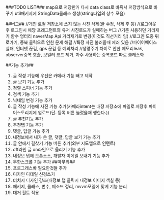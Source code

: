
###TODO LIST###
map으로 저장한거 다시 data class로 바꿔서 저장방식으로 바꾸기
util패키지에 StringData클래스 생성(string타입의 상수 모음)

##버그##
//개인 로컬 저장소에 쓰지 않는 사진 삭제(글 수정, 삭제 후 등)
//로그아웃 후 로그인시 해당 프레그먼트의 유저 사진로드가 실패하는 버그
//기존 사용하던 거리재기 함수 엉터리 naverMap Api 거리재기로 변경(이것도 직선거리 임)
//로그인 도중 뒤로가기, 중복 클릭으로 인한 문제 해결
//특정 사진 불러올때 에러 있음
//파이어베이스 실패, 인터넷 끊김, gps 끊김 등 예외처리
//생명주기 차이로 인한 메모리leak, observer중복 호출, 보일러 코드 제거, 자주 사용하는 중복코드 따로 클래스화

##기능 추가##
1. 글 작성 기능에 우선은 카메라 기능 빼고 제작
2. 글 보기 기능 추가
3. 정렬 스피너 기능 추가
4. 검색 기능 추가
5. 닉네임 변경 기능 추가
6. 글 작성 기능에 사진 기능 추가(카메라intent는 내장 저장소에 파일로 저장후 파이어스토리지에 업로드(단. 등록 버튼 눌렀을때 행한다.))
7. 글 추천기능 추가
8. 추천탭 기능 추가
9. 댓글, 답글 기능 추가
10. 내정보에서 내가 쓴 글, 댓글, 답글 보기 기능 추가
11. 글 안에서 길찾기 기능 버튼 추가(외부 지도앱으로 인텐트)
12. off라인 글 on라인으로 올리기 기능 추가
13. 내정보 탭에 오픈소스, 개발자 이메일 보내기 기능 추가
14. 무한스크롤 기능 추가
    ##마무리##
15. 프로그래스바 필요한것들 추가
16. 디자인 디테일 신경쓰기
17. 터치시 디자인 강조(내정보 탭 클릭시 내정보 이미지 색칠 등)
18. 패키지, 클래스, 변수, 메소드 정리, mvvm모델에 맞게 기능 분리
19. 대거 힐트 적용